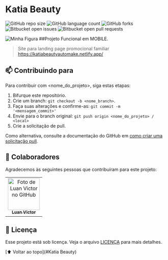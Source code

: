 # Katia Beauty


![GitHub repo size](https://img.shields.io/github/repo-size/luanvictorms/README-template?Projeto-Teknisa)
![GitHub language count](https://img.shields.io/github/languages/count/luanvictorms/README-template?Projeto-Teknisa)
![GitHub forks](https://img.shields.io/github/forks/luanvictorms/README-template?Projeto-Teknisa)
![Bitbucket open issues](https://img.shields.io/bitbucket/issues/luanvictorms/README-template?Projeto-Teknisa)
![Bitbucket open pull requests](https://img.shields.io/bitbucket/pr-raw/luanvictorms/README-template?Projeto-Teknisa)

<img src="https://user-images.githubusercontent.com/82541610/160162630-aafdfbb0-864f-4f9e-9be6-09a35f36e7a3.png" alt="Minha Figura">
##Projeto Funcional em MOBILE.

> Site para landing page promocional familiar
> https://katiabeautyautomake.netlify.app/


## 📫 Contribuindo para <Katia Beauty>
<!---Se o seu README for longo ou se você tiver algum processo ou etapas específicas que deseja que os contribuidores sigam, considere a criação de um arquivo CONTRIBUTING.md separado--->
Para contribuir com <nome_do_projeto>, siga estas etapas:

1. Bifurque este repositório.
2. Crie um branch: `git checkout -b <nome_branch>`.
3. Faça suas alterações e confirme-as: `git commit -m '<mensagem_commit>'`
4. Envie para o branch original: `git push origin <nome_do_projeto> / <local>`
5. Crie a solicitação de pull.

Como alternativa, consulte a documentação do GitHub em [como criar uma solicitação pull](https://help.github.com/en/github/collaborating-with-issues-and-pull-requests/creating-a-pull-request).

## 🤝 Colaboradores

Agradecemos às seguintes pessoas que contribuíram para este projeto:

<table>
  <tr>
    <td align="center">
      <a href="#">
        <img src="https://avatars.githubusercontent.com/u/82541610?v=4" width="100px;" alt="Foto de Luan Victor no GitHub"/><br>
        <sub>
          <b>Luan Victor</b>
        </sub>
      </a>
    </td>
  </tr>
</table>


## 📝 Licença

Esse projeto está sob licença. Veja o arquivo [LICENÇA](LICENSE.md) para mais detalhes.

[⬆ Voltar ao topo](#Katia Beauty)<br>
